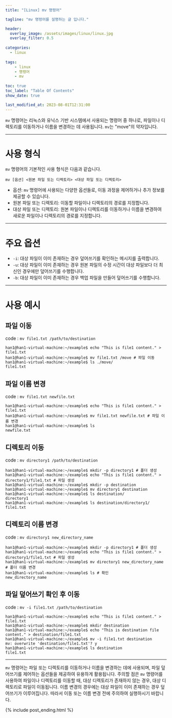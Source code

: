 ```yaml
---
title: "[Linux] mv 명령어"

tagline: "mv 명령어를 설명하는 글 입니다."

header:
  overlay_image: /assets/images/linux/linux.jpg
  overlay_filter: 0.5
  
categories:
  - linux
  
tags:
    - linux
    - 명령어
    - mv
    
toc: true
toc_label: "Table Of Contents"
show_date: true

last_modified_at: 2023-08-01T12:31:00
---
```


`mv` 명령어는 리눅스와 유닉스 기반 시스템에서 사용되는 명령어 중 하나로, 파일이나 디렉토리를 이동하거나 이름을 변경하는 데 사용됩니다. `mv`는 "move"의 약자입니다.

---

# 사용 형식
`mv` 명령어의 기본적인 사용 형식은 다음과 같습니다.
``` shell
mv [옵션] <원본 파일 또는 디렉토리> <대상 파일 또는 디렉토리>
```
- 옵션: `mv` 명령어에 사용되는 다양한 옵션들로, 이동 과정을 제어하거나 추가 정보를 제공할 수 있습니다.
- 원본 파일 또는 디렉토리: 이동할 파일이나 디렉토리의 경로를 지정합니다.
- 대상 파일 또는 디렉토리: 원본 파일이나 디렉토리를 이동하거나 이름을 변경하여 새로운 파일이나 디렉토리의 경로를 지정합니다.

---
# 주요 옵션
- `-i`: 대상 파일이 이미 존재하는 경우 덮어쓰기를 확인하는 메시지를 출력합니다.
- `-u`: 대상 파일이 이미 존재하는 경우 원본 파일의 수정 시간이 대상 파일보다 더 최신인 경우에만 덮어쓰기를 수행합니다.
- `-b`: 대상 파일이 이미 존재하는 경우 백업 파일을 만들어 덮어쓰기를 수행합니다.

---
# 사용 예시

## 파일 이동
code : `mv file1.txt /path/to/destination`

``` shell
han1@han1-virtual-machine:~/example$ echo "This is file1 content." > file1.txt
han1@han1-virtual-machine:~/example$ mv file1.txt /move # 파일 이동
han1@han1-virtual-machine:~/example$ ls ./move/
file1.txt
```

## 파일 이름 변경
code : `mv file1.txt newfile.txt`

``` shell
han1@han1-virtual-machine:~/example$ echo "This is file1 content." > file1.txt
han1@han1-virtual-machine:~/example$ mv file1.txt newfile.txt # 파일 이름 변경
han1@han1-virtual-machine:~/example$ ls
newfile.txt
```

## 디렉토리 이동
code : `mv directory1 /path/to/destination`

``` shell
han1@han1-virtual-machine:~/example$ mkdir -p directory1 # 폴더 생성
han1@han1-virtual-machine:~/example$ echo "This is file1 content." > directory1/file1.txt # 파일 생성
han1@han1-virtual-machine:~/example$ mkdir -p destination
han1@han1-virtual-machine:~/example$ mv directory1 destination
han1@han1-virtual-machine:~/example$ ls destination/
directory1
han1@han1-virtual-machine:~/example$ ls destination/directory1/
file1.txt
```

## 디렉토리 이름 변경
code : `mv directory1 new_directory_name`

``` shell
han1@han1-virtual-machine:~/example$ mkdir -p directory1 # 폴더 생성
han1@han1-virtual-machine:~/example$ echo "This is file1 content." > directory1/file1.txt # 파일 생성
han1@han1-virtual-machine:~/example$ mv directory1 new_directory_name # 폴더 이름 변경
han1@han1-virtual-machine:~/example$ ls # 확인
new_directory_name
```

## 파일 덮어쓰기 확인 후 이동
code : `mv -i file1.txt /path/to/destination`

``` shell
han1@han1-virtual-machine:~/example$ echo "This is file1 content." > file1.txt
han1@han1-virtual-machine:~/example$ mkdir destination
han1@han1-virtual-machine:~/example$ echo "This is destination file content." > destination/file1.txt
han1@han1-virtual-machine:~/example$ mv -i file1.txt destination
mv: overwrite 'destination/file1.txt'? y
han1@han1-virtual-machine:~/example$ ls destination
file1.txt
```

---

`mv` 명령어는 파일 또는 디렉토리를 이동하거나 이름을 변경하는 데에 사용되며, 파일 덮어쓰기를 제어하는 옵션들을 제공하여 유용하게 활용됩니다. 주의할 점은 `mv` 명령어를 사용하여 파일이나 디렉토리를 이동할 때, 대상 디렉토리가 존재하지 않는 경우, 대상 디렉토리로 파일이 이동됩니다. 이름 변경의 경우에는 대상 파일이 이미 존재하는 경우 덮어쓰기가 이루어집니다. 따라서 이동 또는 이름 변경 전에 주의하여 실행하시기 바랍니다.

{% include post_ending.html %}